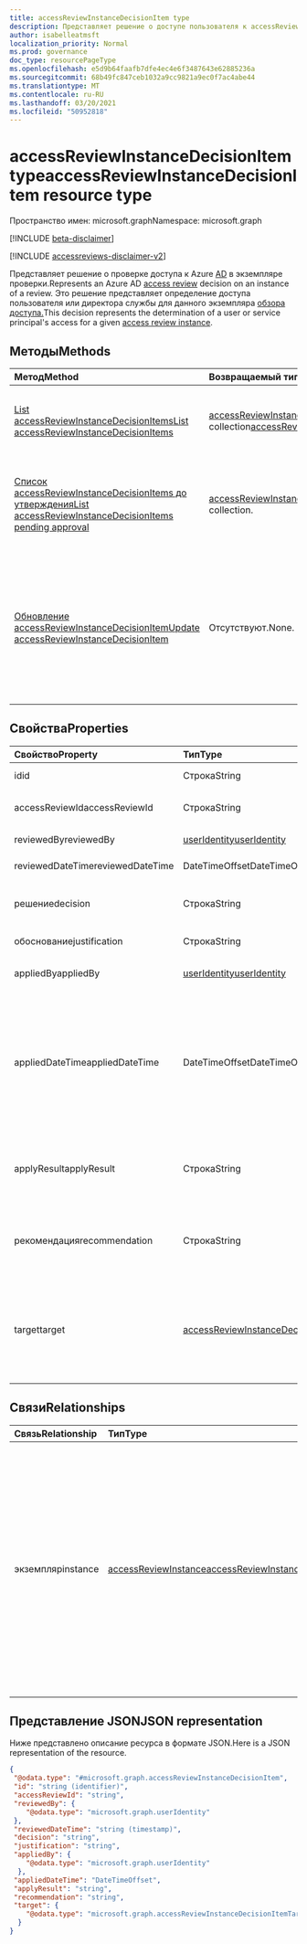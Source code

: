 ```yaml
---
title: accessReviewInstanceDecisionItem type
description: Представляет решение о доступе пользователя к accessReviewInstance.
author: isabelleatmsft
localization_priority: Normal
ms.prod: governance
doc_type: resourcePageType
ms.openlocfilehash: e5d9b64faafb7dfe4ec4e6f3487643e62885236a
ms.sourcegitcommit: 68b49fc847ceb1032a9cc9821a9ec0f7ac4abe44
ms.translationtype: MT
ms.contentlocale: ru-RU
ms.lasthandoff: 03/20/2021
ms.locfileid: "50952818"
---
```

# <a name="accessreviewinstancedecisionitem-resource-type"></a><span data-ttu-id="6894b-103">accessReviewInstanceDecisionItem type</span><span class="sxs-lookup"><span data-stu-id="6894b-103">accessReviewInstanceDecisionItem resource type</span></span>

<span data-ttu-id="6894b-104">Пространство имен: microsoft.graph</span><span class="sxs-lookup"><span data-stu-id="6894b-104">Namespace: microsoft.graph</span></span>

[!INCLUDE [beta-disclaimer](../../includes/beta-disclaimer.md)]

[!INCLUDE [accessreviews-disclaimer-v2](../../includes/accessreviews-disclaimer-v2.md)]

<span data-ttu-id="6894b-105">Представляет решение о проверке доступа к Azure [AD](accessreviewsv2-root.md) в экземпляре проверки.</span><span class="sxs-lookup"><span data-stu-id="6894b-105">Represents an Azure AD [access review](accessreviewsv2-root.md) decision on an instance of a review.</span></span> <span data-ttu-id="6894b-106">Это решение представляет определение доступа пользователя или директора службы для данного экземпляра [обзора доступа.](accessreviewinstance.md)</span><span class="sxs-lookup"><span data-stu-id="6894b-106">This decision represents the determination of a user or service principal's access for a given [access review instance](accessreviewinstance.md).</span></span>

## <a name="methods"></a><span data-ttu-id="6894b-107">Методы</span><span class="sxs-lookup"><span data-stu-id="6894b-107">Methods</span></span>

| <span data-ttu-id="6894b-108">Метод</span><span class="sxs-lookup"><span data-stu-id="6894b-108">Method</span></span> | <span data-ttu-id="6894b-109">Возвращаемый тип</span><span class="sxs-lookup"><span data-stu-id="6894b-109">Return Type</span></span> | <span data-ttu-id="6894b-110">Описание</span><span class="sxs-lookup"><span data-stu-id="6894b-110">Description</span></span> |
|:---------------|:--------|:----------|
|[<span data-ttu-id="6894b-111">List accessReviewInstanceDecisionItems</span><span class="sxs-lookup"><span data-stu-id="6894b-111">List accessReviewInstanceDecisionItems</span></span>](../api/accessreviewinstancedecisionitem-list.md) | <span data-ttu-id="6894b-112">[accessReviewInstanceDecisionItem](accessreviewinstancedecisionitem.md) collection</span><span class="sxs-lookup"><span data-stu-id="6894b-112">[accessReviewInstanceDecisionItem](accessreviewinstancedecisionitem.md) collection</span></span> | <span data-ttu-id="6894b-113">Списки всех accessReviewInstanceDecisionItem для определенного accessReviewInstance.</span><span class="sxs-lookup"><span data-stu-id="6894b-113">Lists every accessReviewInstanceDecisionItem for a specific accessReviewInstance.</span></span> |
|[<span data-ttu-id="6894b-114">Список accessReviewInstanceDecisionItems до утверждения</span><span class="sxs-lookup"><span data-stu-id="6894b-114">List accessReviewInstanceDecisionItems pending approval</span></span>](../api/accessreviewinstancedecisionitem-listpendingapproval.md) | <span data-ttu-id="6894b-115">[accessReviewInstanceDecisionItem.](accessreviewinstancedecisionitem.md)</span><span class="sxs-lookup"><span data-stu-id="6894b-115">[accessReviewInstanceDecisionItem](accessreviewinstancedecisionitem.md) collection.</span></span> | <span data-ttu-id="6894b-116">Получите все accessReviewInstanceDecisionItems, назначенные вызываемой пользователю, для определенного accessReviewInstance.</span><span class="sxs-lookup"><span data-stu-id="6894b-116">Get all accessReviewInstanceDecisionItems assigned to the calling user, for a specific accessReviewInstance.</span></span> |
|[<span data-ttu-id="6894b-117">Обновление accessReviewInstanceDecisionItem</span><span class="sxs-lookup"><span data-stu-id="6894b-117">Update accessReviewInstanceDecisionItem</span></span>](../api/accessreviewinstancedecisionitem-update.md) | <span data-ttu-id="6894b-118">Отсутствуют.</span><span class="sxs-lookup"><span data-stu-id="6894b-118">None.</span></span> | <span data-ttu-id="6894b-119">Для любого accessReviewInstanceDecisionItems, на который вызывается пользователь, на который назначен рецензент, вызывающий пользователь может записать решение, заплатив объект решения.</span><span class="sxs-lookup"><span data-stu-id="6894b-119">For any accessReviewInstanceDecisionItems that the calling user is assigned a reviewer on, calling user can record a decision by patching the decision object.</span></span> |

## <a name="properties"></a><span data-ttu-id="6894b-120">Свойства</span><span class="sxs-lookup"><span data-stu-id="6894b-120">Properties</span></span>
| <span data-ttu-id="6894b-121">Свойство</span><span class="sxs-lookup"><span data-stu-id="6894b-121">Property</span></span> | <span data-ttu-id="6894b-122">Тип</span><span class="sxs-lookup"><span data-stu-id="6894b-122">Type</span></span> |  <span data-ttu-id="6894b-123">Описание</span><span class="sxs-lookup"><span data-stu-id="6894b-123">Description</span></span> |
| :---------------| :---- | :---------- |
| <span data-ttu-id="6894b-124">id</span><span class="sxs-lookup"><span data-stu-id="6894b-124">id</span></span> | <span data-ttu-id="6894b-125">Строка</span><span class="sxs-lookup"><span data-stu-id="6894b-125">String</span></span> | <span data-ttu-id="6894b-126">Идентификатор решения.</span><span class="sxs-lookup"><span data-stu-id="6894b-126">The identifier of the decision.</span></span> |
| <span data-ttu-id="6894b-127">accessReviewId</span><span class="sxs-lookup"><span data-stu-id="6894b-127">accessReviewId</span></span> | <span data-ttu-id="6894b-128">Строка</span><span class="sxs-lookup"><span data-stu-id="6894b-128">String</span></span> | <span data-ttu-id="6894b-129">Идентификатор родителя accessReviewInstance.</span><span class="sxs-lookup"><span data-stu-id="6894b-129">The identifier of the accessReviewInstance parent.</span></span> |
| <span data-ttu-id="6894b-130">reviewedBy</span><span class="sxs-lookup"><span data-stu-id="6894b-130">reviewedBy</span></span> | [<span data-ttu-id="6894b-131">userIdentity</span><span class="sxs-lookup"><span data-stu-id="6894b-131">userIdentity</span></span>](useridentity.md) | <span data-ttu-id="6894b-132">Идентификатор рецензента.</span><span class="sxs-lookup"><span data-stu-id="6894b-132">The identifier of the reviewer.</span></span> |
| <span data-ttu-id="6894b-133">reviewedDateTime</span><span class="sxs-lookup"><span data-stu-id="6894b-133">reviewedDateTime</span></span> | <span data-ttu-id="6894b-134">DateTimeOffset</span><span class="sxs-lookup"><span data-stu-id="6894b-134">DateTimeOffset</span></span> | <span data-ttu-id="6894b-135">Время, затмив время проверки.</span><span class="sxs-lookup"><span data-stu-id="6894b-135">The timestamp when the review occurred.</span></span> |
| <span data-ttu-id="6894b-136">решение</span><span class="sxs-lookup"><span data-stu-id="6894b-136">decision</span></span> | <span data-ttu-id="6894b-137">Строка</span><span class="sxs-lookup"><span data-stu-id="6894b-137">String</span></span> | <span data-ttu-id="6894b-138">Результат проверки.</span><span class="sxs-lookup"><span data-stu-id="6894b-138">Result of the review.</span></span> <span data-ttu-id="6894b-139">Возможные значения: `Approve` `Deny` , , или `NotReviewed` `DontKnow` .</span><span class="sxs-lookup"><span data-stu-id="6894b-139">Possible values: `Approve`, `Deny`, `NotReviewed`, or `DontKnow`.</span></span> |
| <span data-ttu-id="6894b-140">обоснование</span><span class="sxs-lookup"><span data-stu-id="6894b-140">justification</span></span> | <span data-ttu-id="6894b-141">Строка</span><span class="sxs-lookup"><span data-stu-id="6894b-141">String</span></span> | <span data-ttu-id="6894b-142">Обоснование решения по пересмотру.</span><span class="sxs-lookup"><span data-stu-id="6894b-142">The review decision justification.</span></span> |
| <span data-ttu-id="6894b-143">appliedBy</span><span class="sxs-lookup"><span data-stu-id="6894b-143">appliedBy</span></span> | [<span data-ttu-id="6894b-144">userIdentity</span><span class="sxs-lookup"><span data-stu-id="6894b-144">userIdentity</span></span>](useridentity.md) | <span data-ttu-id="6894b-145">Идентификатор пользователя, который применил решение.</span><span class="sxs-lookup"><span data-stu-id="6894b-145">The identifier of the user who applied the decision.</span></span> |
| <span data-ttu-id="6894b-146">appliedDateTime</span><span class="sxs-lookup"><span data-stu-id="6894b-146">appliedDateTime</span></span> | <span data-ttu-id="6894b-147">DateTimeOffset</span><span class="sxs-lookup"><span data-stu-id="6894b-147">DateTimeOffset</span></span> | <span data-ttu-id="6894b-148">Время, за которое было применено решение об утверждении.</span><span class="sxs-lookup"><span data-stu-id="6894b-148">The timestamp when the approval decision was applied.</span></span> <span data-ttu-id="6894b-149">Тип DatetimeOffset представляет сведения о дате и времени в формате ISO 8601 и всегда находится во времени UTC.</span><span class="sxs-lookup"><span data-stu-id="6894b-149">The DatetimeOffset type represents date and time information using ISO 8601 format and is always in UTC time.</span></span> <span data-ttu-id="6894b-150">Например, значение полуночи 1 января 2014 г. в формате UTC: `2014-01-01T00:00:00Z`.</span><span class="sxs-lookup"><span data-stu-id="6894b-150">For example, midnight UTC on Jan 1, 2014 is `2014-01-01T00:00:00Z`.</span></span>|
| <span data-ttu-id="6894b-151">applyResult</span><span class="sxs-lookup"><span data-stu-id="6894b-151">applyResult</span></span> | <span data-ttu-id="6894b-152">Строка</span><span class="sxs-lookup"><span data-stu-id="6894b-152">String</span></span> | <span data-ttu-id="6894b-153">Результат применения решения.</span><span class="sxs-lookup"><span data-stu-id="6894b-153">The result of applying the decision.</span></span> <span data-ttu-id="6894b-154">Возможные значения: `NotApplied` , , , , или `Success` `Failed` `NotFound` `NotSupported` .</span><span class="sxs-lookup"><span data-stu-id="6894b-154">Possible values: `NotApplied`, `Success`, `Failed`, `NotFound`, or `NotSupported`.</span></span> |
| <span data-ttu-id="6894b-155">рекомендация</span><span class="sxs-lookup"><span data-stu-id="6894b-155">recommendation</span></span> | <span data-ttu-id="6894b-156">Строка</span><span class="sxs-lookup"><span data-stu-id="6894b-156">String</span></span> | <span data-ttu-id="6894b-157">Сгенерированная системой рекомендация для принятия решения об утверждении.</span><span class="sxs-lookup"><span data-stu-id="6894b-157">A system-generated recommendation for the approval decision.</span></span> <span data-ttu-id="6894b-158">Возможные значения: `Approve` `Deny` , или `NotAvailable` .</span><span class="sxs-lookup"><span data-stu-id="6894b-158">Possible values: `Approve`, `Deny`, or `NotAvailable`.</span></span>  |
| <span data-ttu-id="6894b-159">target</span><span class="sxs-lookup"><span data-stu-id="6894b-159">target</span></span> | [<span data-ttu-id="6894b-160">accessReviewInstanceDecisionItemTarget</span><span class="sxs-lookup"><span data-stu-id="6894b-160">accessReviewInstanceDecisionItemTarget</span></span>](accessreviewinstancedecisionitemtarget.md)  | <span data-ttu-id="6894b-161">Цель этого конкретного решения.</span><span class="sxs-lookup"><span data-stu-id="6894b-161">The target of this specific decision.</span></span> <span data-ttu-id="6894b-162">Целевые показатели принятия решений могут быть разных типов , каждый из которых имеет свои собственные свойства.</span><span class="sxs-lookup"><span data-stu-id="6894b-162">Decision targets can be of different types – each one with its own specific properties.</span></span> <span data-ttu-id="6894b-163">См. [accessReviewInstanceDecisionItemTarget](accessreviewinstancedecisionitemtarget.md).</span><span class="sxs-lookup"><span data-stu-id="6894b-163">See [accessReviewInstanceDecisionItemTarget](accessreviewinstancedecisionitemtarget.md).</span></span> |

## <a name="relationships"></a><span data-ttu-id="6894b-164">Связи</span><span class="sxs-lookup"><span data-stu-id="6894b-164">Relationships</span></span>

| <span data-ttu-id="6894b-165">Связь</span><span class="sxs-lookup"><span data-stu-id="6894b-165">Relationship</span></span> | <span data-ttu-id="6894b-166">Тип</span><span class="sxs-lookup"><span data-stu-id="6894b-166">Type</span></span>   |<span data-ttu-id="6894b-167">Описание</span><span class="sxs-lookup"><span data-stu-id="6894b-167">Description</span></span>|
|:---------------|:--------|:----------|
| <span data-ttu-id="6894b-168">экземпляр</span><span class="sxs-lookup"><span data-stu-id="6894b-168">instance</span></span> |[<span data-ttu-id="6894b-169">accessReviewInstance</span><span class="sxs-lookup"><span data-stu-id="6894b-169">accessReviewInstance</span></span>](accessreviewinstance.md) | <span data-ttu-id="6894b-170">Существует точно один accessReviewInstance, связанный с каждым решением.</span><span class="sxs-lookup"><span data-stu-id="6894b-170">There is exactly one accessReviewInstance associated with each decision.</span></span> <span data-ttu-id="6894b-171">Экземпляр является родителем элемента решения, представляющего повторение проверки доступа, на которое принимается решение.</span><span class="sxs-lookup"><span data-stu-id="6894b-171">The instance is the parent of the decision item, representing the recurrence of the access review the decision is made on.</span></span> |


## <a name="json-representation"></a><span data-ttu-id="6894b-172">Представление JSON</span><span class="sxs-lookup"><span data-stu-id="6894b-172">JSON representation</span></span>

<span data-ttu-id="6894b-173">Ниже представлено описание ресурса в формате JSON.</span><span class="sxs-lookup"><span data-stu-id="6894b-173">Here is a JSON representation of the resource.</span></span>

<!-- {
  "blockType": "resource",
  "keyProperty": "id",
  "@odata.type": "microsoft.graph.accessReviewInstanceDecisionItem",
  "openType": true
}
-->

```json
{
 "@odata.type": "#microsoft.graph.accessReviewInstanceDecisionItem",
 "id": "string (identifier)",
 "accessReviewId": "string",
 "reviewedBy": {
    "@odata.type": "microsoft.graph.userIdentity"
 },
 "reviewedDateTime": "string (timestamp)",
 "decision": "string",
 "justification": "string",
 "appliedBy": {
    "@odata.type": "microsoft.graph.userIdentity"
  },
 "appliedDateTime": "DateTimeOffset",
 "applyResult": "string",
 "recommendation": "string",
 "target": {
    "@odata.type": "microsoft.graph.accessReviewInstanceDecisionItemTarget"
  }
}
```

<!--
{
  "type": "#page.annotation",
  "description": "accessReviewInstanceDecisionItem resource",
  "keywords": "",
  "section": "documentation",
  "tocPath": "",
  "suppressions": []
}
-->
